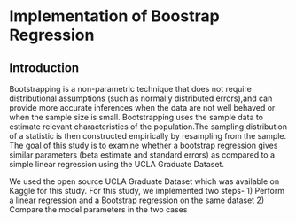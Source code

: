 # Implementation of Boostrap Regression

## Introduction

Bootstrapping is a non-parametric technique that does not require distributional assumptions (such as normally distributed errors),and can provide more accurate inferences when the data are not well behaved or when the sample size is small. Bootstrapping uses the sample data to estimate relevant characteristics of the population.The sampling distribution of a statistic is then constructed empirically by resampling from the sample. The goal of this study is to examine whether a bootstrap regression gives similar parameters (beta estimate and standard errors) as compared to a simple linear regression using the UCLA Graduate Dataset.

We used the open source UCLA Graduate Dataset which was available on Kaggle for this study. For this study, we implemented two steps- 1) Perform a linear regression and a Bootstrap regression on the same dataset 2) Compare the model parameters in the two cases
